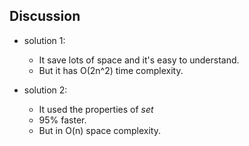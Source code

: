 ## Discussion

- solution 1:
    - It save lots of space and it's easy to understand.
    - But it has O(2n^2) time complexity.

- solution 2:
    - It used the properties of _set_
    - 95% faster.
    - But in O(n) space complexity.